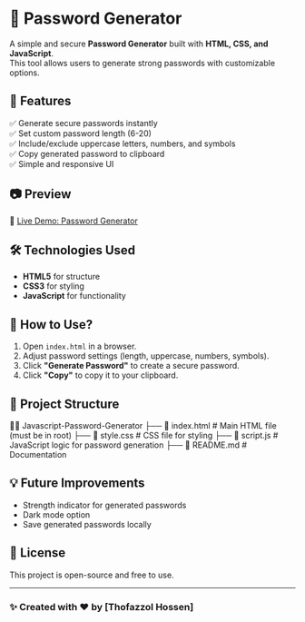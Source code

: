 # 🔐 Password Generator

A simple and secure **Password Generator** built with **HTML, CSS, and JavaScript**.  
This tool allows users to generate strong passwords with customizable options.

## 🚀 Features
✅ Generate secure passwords instantly  
✅ Set custom password length (6-20)  
✅ Include/exclude uppercase letters, numbers, and symbols  
✅ Copy generated password to clipboard  
✅ Simple and responsive UI  

## 📷 Preview  
🔗 [Live Demo: Password Generator](https://thofazzolhossen.github.io/Javascript-Password-Generator/)

## 🛠️ Technologies Used
- **HTML5** for structure  
- **CSS3** for styling  
- **JavaScript** for functionality  

## 🎯 How to Use?
1. Open `index.html` in a browser.  
2. Adjust password settings (length, uppercase, numbers, symbols).  
3. Click **"Generate Password"** to create a secure password.  
4. Click **"Copy"** to copy it to your clipboard.  

## 📂 Project Structure

📂📂 Javascript-Password-Generator
 ├── 📄 index.html   # Main HTML file (must be in root)
 ├── 📄 style.css    # CSS file for styling
 ├── 📄 script.js    # JavaScript logic for password generation
 ├── 📄 README.md    # Documentation


## 💡 Future Improvements
- Strength indicator for generated passwords  
- Dark mode option  
- Save generated passwords locally  

## 📜 License
This project is open-source and free to use.  

---

### ✨ Created with ❤️ by [Thofazzol Hossen]
